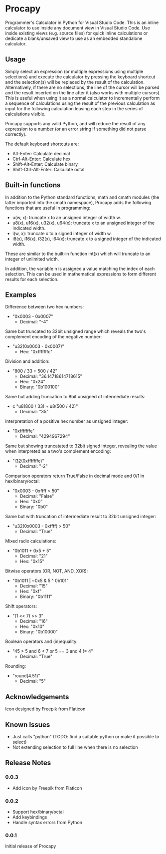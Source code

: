 # Procapy

Programmer's Calculator in Python for Visual Studio Code. This is an inline calculator to use inside any document view in Visual Studio Code. Use inside existing views (e.g. source files) for quick inline calculations or dedicate a blank/unsaved view to use as an embedded standalone calculator.

## Usage

Simply select an expression (or multiple expressions using multiple selections) and execute the calculator by pressing the keyboard shortcut and the selection(s) will be replaced by the result of the calculation. Alternatively, if there are no selections, the line of the cursor will be parsed and the result inserted on the line after it (also works with multiple cursors). This is useful when using it as a normal calculator to incrementally perform a sequence of calculations using the result of the previous calculation as input for the following calculation leaving each step in the series of calculations visible.

Procapy supports any valid Python, and will reduce the result of any expression to a number (or an error string if something did not parse correctly).

The default keyboard shortcuts are:

 * Alt-Enter: Calculate decimal
 * Ctrl-Alt-Enter: Calculate hex
 * Shift-Alt-Enter: Calculate binary
 * Shift-Ctrl-Alt-Enter: Calculate octal

## Built-in functions

In addition to the Python standard functions, math and cmath modules (the latter imported into the cmath namespace), Procapy adds the following functions that are useful in programming:

 * u(w, x): truncate x to an unsigned integer of width w.
 * u8(x), u16(x), u32(x), u64(x): truncate x to an unsigned integer of the indicated width.
 * i(w, x): truncate x to a signed integer of width w.
 * i8(x), i16(x), i32(x), i64(x): truncate x to a signed integer of the indicated width.

These are similar to the built-in function int(x) which will truncate to an integer of unlimited width.

In addition, the variable n is assigned a value matching the index of each selection. This can be used in mathematical expressions to form different results for each selection.

## Examples

Difference between two hex numbers:

 * "0x0003 - 0x0007"
   * Decimal: "-4"

Same but truncated to 32bit unsigned range which reveals the two's complement encoding of the negative number:

 * "u32(0x0003 - 0x0007)"
   * Hex: "0xfffffffc"

Division and addition:

 * "800 / 33 + 500 / 42"
   * Decimal: "36.14718614718615"
   * Hex: "0x24"
   * Binary: "0b100100"

Same but adding truncation to 8bit unsigned of intermediate results:

 * c "u8(800 / 33) + u8(500 / 42)"
   * Decimal: "35"

Interpretation of a positive hex number as unsigned integer:

 * "0xfffffffe"
   * Decimal: "4294967294"

Same but showing truncatated to 32bit signed integer, revealing the value when interpreted as a two's complement encoding:

 * "i32(0xfffffffe)"
   * Decimal: "-2"

Comparison operators return True/False in decimal mode and 0/1 in hex/binary/octal:

 * "0x0003 - 0xffff > 50"
   * Decimal: "False"
   * Hex: "0x0"
   * Binary: "0b0"

Same but with truncation of intermediate result to 32bit unsigned integer:

 * "u32(0x0003 - 0xffff) > 50"
   * Decimal: "True"

Mixed radix calculations:

 * "0b1011 + 0x5 + 5"
   * Decimal: "21"
   * Hex: "0x15"

Bitwise operators (OR, NOT, AND, XOR):

 * "0b1011 | ~0x5 & 5 ^ 0b101"
   * Decimal: "15"
   * Hex: "0xf"
   * Binary: "0b1111"

Shift operators:

 * "(1 << 7) >> 3"
   * Decimal: "16"
   * Hex: "0x10"
   * Binary: "0b10000"

Boolean operators and (in)equality:

 * "45 > 5 and 6 < 7 or 5 == 3 and 4 != 4"
   * Decimal: "True"

Rounding:

 * "round(4.51)"
   * Decimal: "5"

## Acknowledgements

Icon designed by Freepik from Flaticon

## Known Issues

 * Just calls "python" (TODO: find a suitable python or make it possible to select)
 * Not extending selection to full line when there is no selection

## Release Notes

### 0.0.3

 * Add icon by Freepik from Flaticon

### 0.0.2

 * Support hex/binary/octal
 * Add keybindings
 * Handle syntax errors from Python

### 0.0.1

Initial release of Procapy


